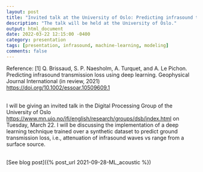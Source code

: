 ```yaml
---
layout: post
title: "Invited talk at the University of Oslo: Predicting infrasound transmission loss using deep learning"
description: "The talk will be held at the University of Oslo."
output: html_document
date: 2022-03-22 12:15:00 -0400
category: presentation
tags: [presentation, infrasound, machine-learning, modeling]
comments: false
---
```


Reference:
[1] Q. Brissaud, S. P. Naesholm, A. Turquet, and A. Le Pichon. Predicting infrasound transmission loss using deep learning. Geophysical Journal International (in review, 2021)
<https://doi.org/10.1002/essoar.10509609.1><br><br>

I will be giving an invited talk in the Digital Processing Group of the University of Oslo <https://www.mn.uio.no/ifi/english/research/groups/dsb/index.html> on Tuesday, March 22. I will be discussing the implementation of a deep learning technique trained over a synthetic dataset to predict ground transmission loss, i.e., attenuation of infrasound waves vs range from a surface source.<br><br>

[See blog post]({% post_url 2021-09-28-ML_acoustic %})<br><br>

<object 
  data="/images/22.03.2022_infrAI_UiO.pdf" 
  width="1000" 
  height="1000" 
  type="application/pdf"></object>

<br/>